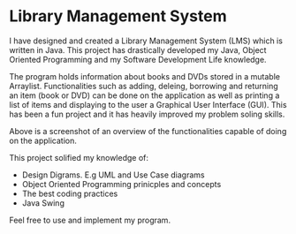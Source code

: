 # Library Management System
I have designed and created a Library Management System (LMS) which is written in Java. This project has drastically developed my Java, Object Oriented Programming and my Software Development Life knowledge. 

The program holds information about books and DVDs stored in a mutable Arraylist. Functionalities such as adding, deleing, borrowing and returning an item (book or DVD) can be done on the application as well as printing a list of items and displaying to the user a Graphical User Interface (GUI). This has been a fun project and it has heavily improved my problem soling skills.



Above is a screenshot of an overview of the functionalities capable of doing on the application.

This project solified my knowledge of:

* Design Digrams. E.g UML and Use Case diagrams
* Object Oriented Programming prinicples and concepts
* The best coding practices
* Java Swing

Feel free to use and implement my program.
